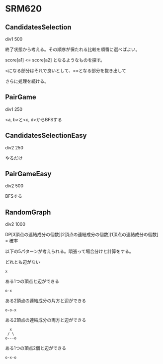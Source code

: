 # SRM620

## CandidatesSelection
div1 500

終了状態から考える。その順序が保たれる比較を順番に選べばよい。

score[a1] <= score[a2] となるようなものを探す。

<になる部分はそれで良いとして、==となる部分を抜き出して

さらに処理を続ける。

## PairGame
div1 250

\<a, b\>と\<c, d\>からBFSする

## CandidatesSelectionEasy
div2 250

やるだけ


## PairGameEasy
div2 500

BFSする

## RandomGraph
div2 1000

DP\[3頂点の連結成分の個数]\[2頂点の連結成分の個数]\[1頂点の連結成分の個数] = 確率

以下の5パターンが考えられる。頑張って場合分けと計算をする。

どれとも辺がない

    x

ある1つの頂点と辺ができる

    o-x

ある2頂点の連結成分の片方と辺ができる

    o-o-x

ある2頂点の連結成分の両方と辺ができる

      x
     / \
    o---o

ある1つの頂点2個と辺ができる

    o-x-o
